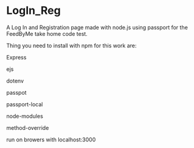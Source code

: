 # LogIn_Reg
A Log In and Registration page made with node.js using passport for the FeedByMe take home code test.

Thing you need to install with npm for this work are:

Express

ejs

dotenv

passpot

passport-local

node-modules

method-override

run on browers with localhost:3000
